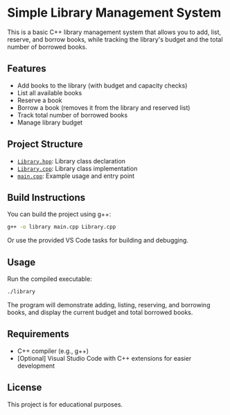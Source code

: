 # Simple Library Management System

This is a basic C++ library management system that allows you to add, list, reserve, and borrow books, while tracking the library's budget and the total number of borrowed books.

## Features

- Add books to the library (with budget and capacity checks)
- List all available books
- Reserve a book
- Borrow a book (removes it from the library and reserved list)
- Track total number of borrowed books
- Manage library budget

## Project Structure

- [`Library.hpp`](Library.hpp): Library class declaration
- [`Library.cpp`](Library.cpp): Library class implementation
- [`main.cpp`](main.cpp): Example usage and entry point

## Build Instructions

You can build the project using g++:

```sh
g++ -o library main.cpp Library.cpp
```

Or use the provided VS Code tasks for building and debugging.

## Usage

Run the compiled executable:

```sh
./library
```

The program will demonstrate adding, listing, reserving, and borrowing books, and display the current budget and total borrowed books.

## Requirements

- C++ compiler (e.g., g++)
- [Optional] Visual Studio Code with C++ extensions for easier development

## License

This project is for educational purposes.
